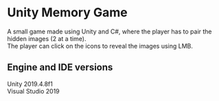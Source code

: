 # Unity Memory Game
A small game made using Unity and C#, where the player has to pair the hidden images (2 at a time).
<br> 
The player can click on the icons to reveal the images using LMB.

## Engine and IDE versions
Unity 2019.4.8f1 
<br> 
Visual Studio 2019
